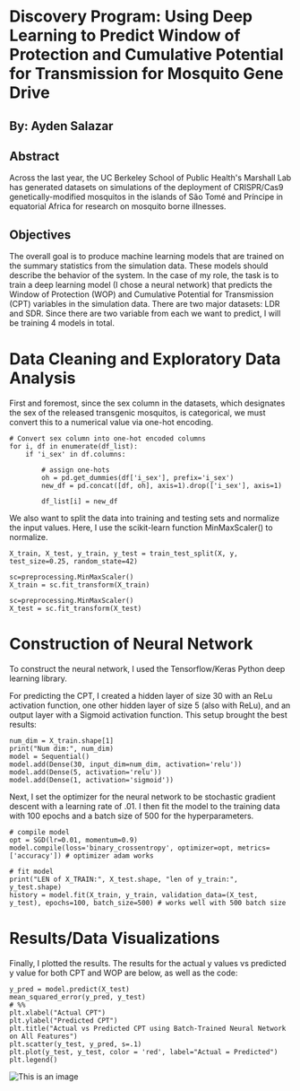 # Discovery Program: Using Deep Learning to Predict Window of Protection and Cumulative Potential for Transmission for Mosquito Gene Drive

## By: Ayden Salazar

## Abstract

Across the last year, the UC Berkeley School of Public Health's Marshall Lab has generated datasets on simulations of the deployment of CRISPR/Cas9 genetically-modified mosquitos in the islands of São Tomé and Príncipe in equatorial Africa for research on mosquito borne illnesses.

## Objectives

The overall goal is to produce machine learning models that are trained on the summary statistics from the simulation data. These models should describe the behavior of the system. In the case of my role, the task is to train a deep learning model (I chose a neural network) that predicts the Window of Protection (WOP) and Cumulative Potential for Transmission (CPT) variables in the simulation data. There are two major datasets: LDR and SDR. Since there are two variable from each we want to predict, I will be training 4 models in total.


# Data Cleaning and Exploratory Data Analysis

First and foremost, since the sex column in the datasets, which designates the sex of the released transgenic mosquitos, is categorical, we must convert this to a numerical value via one-hot encoding.

```
# Convert sex column into one-hot encoded columns
for i, df in enumerate(df_list):
    if 'i_sex' in df.columns:

        # assign one-hots
        oh = pd.get_dummies(df['i_sex'], prefix='i_sex')
        new_df = pd.concat([df, oh], axis=1).drop(['i_sex'], axis=1)

        df_list[i] = new_df
```

We also want to split the data into training and testing sets and normalize the input values. Here, I use the scikit-learn function MinMaxScaler() to normalize.

```
X_train, X_test, y_train, y_test = train_test_split(X, y, test_size=0.25, random_state=42)

sc=preprocessing.MinMaxScaler()
X_train = sc.fit_transform(X_train)

sc=preprocessing.MinMaxScaler()
X_test = sc.fit_transform(X_test)
```

# Construction of Neural Network

To construct the neural network, I used the Tensorflow/Keras Python deep learning library.


For predicting the CPT, I created a hidden layer of size 30 with an ReLu activation function, one other hidden layer of size 5 (also with ReLu), and an output layer with a Sigmoid activation function. This setup brought the best results:
```
num_dim = X_train.shape[1]
print("Num dim:", num_dim)
model = Sequential()
model.add(Dense(30, input_dim=num_dim, activation='relu'))
model.add(Dense(5, activation='relu'))
model.add(Dense(1, activation='sigmoid'))
```

Next, I set the optimizer for the neural network to be stochastic gradient descent with a learning rate of .01. I then fit the model to the training data with 100 epochs and a batch size of 500 for the hyperparameters.

```
# compile model
opt = SGD(lr=0.01, momentum=0.9)
model.compile(loss='binary_crossentropy', optimizer=opt, metrics=['accuracy']) # optimizer adam works

# fit model
print("LEN of X_TRAIN:", X_test.shape, "len of y_train:", y_test.shape)
history = model.fit(X_train, y_train, validation_data=(X_test, y_test), epochs=100, batch_size=500) # works well with 500 batch size
```

# Results/Data Visualizations

Finally, I plotted the results. The results for the actual y values vs predicted y value for both CPT and WOP are below, as well as the code:

```
y_pred = model.predict(X_test)
mean_squared_error(y_pred, y_test)  
# %%
plt.xlabel("Actual CPT")
plt.ylabel("Predicted CPT")
plt.title("Actual vs Predicted CPT using Batch-Trained Neural Network on All Features")
plt.scatter(y_test, y_pred, s=.1)
plt.plot(y_test, y_test, color = 'red', label="Actual = Predicted")
plt.legend()
```
![This is an image](https://myoctocat.com/assets/images/base-octocat.svg)
